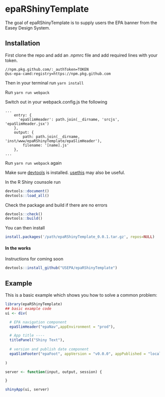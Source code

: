 # epaRShinyTemplate

<!-- badges: start -->
<!-- badges: end -->

The goal of epaRShinyTemplate is to supply users the EPA banner from the Easey Design System.

## Installation

First clone the repo and add an .npmrc file and add required lines with your token.
```
//npm.pkg.github.com/:_authToken=TOKEN
@us-epa-camd:registry=https://npm.pkg.github.com
```

Then in your terminal run `yarn install`

Run `yarn run webpack`

Switch out in your webpack.config.js the following

```
...
    entry: {
      'epaSlimHeader': path.join(__dirname, 'srcjs', 'epaSlimHeader.jsx')
    },
    output: {
        path: path.join(__dirname, 'inst/www/epaRShinyTemplate/epaSlimHeader'),
        filename: '[name].js'
    },
...
```

Run `yarn run webpack` again

Make sure [devtools](https://devtools.r-lib.org/) is installed. [usethis](https://usethis.r-lib.org/) may also be useful.

In the R Shiny counsole run

``` r
devtools::document()
devtools::load_all()
```

Check the package and build if there are no errors

``` r
devtools::check()
devtools::build()
```

You can then install

``` r
install.packages('/path/epaRShinyTemplate_0.0.1.tar.gz', repos=NULL)
```

#### In the works
Instructions for coming soon

``` r
devtools::install_github("USEPA/epaRShinyTemplate")
```

## Example

This is a basic example which shows you how to solve a common problem:

``` r
library(epaRShinyTemplate)
## basic example code
ui <- div(

  # EPA navigation component
  epaSlimHeader("epaNav",appEnvironment = "prod"),

  # App title ----
  titlePanel("Shiny Text"),
  
  # version and publish date component
  epaSlimFooter("epaFoot", appVersion = "v0.0.0", appPublished = "local")
  
)

server <- function(input, output, session) {

}

shinyApp(ui, server)

```
